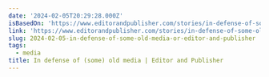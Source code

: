 ```yaml
---
date: '2024-02-05T20:29:28.000Z'
isBasedOn: 'https://www.editorandpublisher.com/stories/in-defense-of-some-old-media,248008'
link: 'https://www.editorandpublisher.com/stories/in-defense-of-some-old-media,248008'
slug: 2024-02-05-in-defense-of-some-old-media-or-editor-and-publisher
tags:
  - media
title: In defense of (some) old media | Editor and Publisher
---
```


